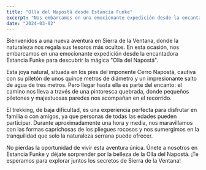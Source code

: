 ```yaml
---
title: "Olla del Napostá desde Estancia Funke"
excerpt: "Nos embarcamos en una emocionante expedición desde la encantadora Estancia Funke para descubrir la mágica Olla del Napostá."
date: "2024-03-02"
---
```


Bienvenidos a una nueva aventura en Sierra de la Ventana, donde la naturaleza nos regala sus tesoros más ocultos. En esta ocasión, nos embarcamos en una emocionante expedición desde la encantadora Estancia Funke para descubrir la mágica "Olla del Napostá".

Esta joya natural, situada en los pies del imponente Cerro Napostá, cautiva con su piletón de unos quince metros de diámetro y un impresionante salto de agua de tres metros. Pero llegar hasta ella es parte del encanto: el camino nos lleva a través de una pintoresca quebrada, donde pequeños piletones y majestuosas paredes nos acompañan en el recorrido.

El trekking, de baja dificultad, es una experiencia perfecta para disfrutar en familia o con amigos, ya que personas de todas las edades pueden participar. Durante aproximadamente una hora y media, nos maravillamos con las formas caprichosas de los pliegues rocosos y nos sumergimos en la tranquilidad que solo la naturaleza serrana puede ofrecer.

No pierdas la oportunidad de vivir esta aventura única. Únete a nosotros en Estancia Funke y déjate sorprender por la belleza de la Olla del Napostá. ¡Te esperamos para explorar juntos los secretos de Sierra de la Ventana!

